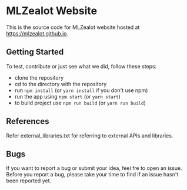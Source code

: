# MLZealot Website
This is the source code for MLZealot website hosted at https://mlzealot.github.io.

## Getting Started
To test, contribute or just see what we did, follow these steps:
- clone the repository
- cd to the directory with the repository
- run `npm install` (or `yarn install` if you don't use npm)
- run the app using `npm start` (or `yarn start`)
- to build project use `npm run build` (or `yarn run build`)

## References
Refer external_libraries.txt for referring to external APIs and libraries.

## Bugs
If you want to report a bug or submit your idea, feel fre to open an issue.
Before you report a bug, please take your time to find if an issue hasn't been reported yet.

